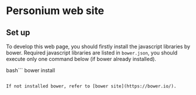 # Personium web site

## Set up

To develop this web page, you should firstly install the javascript libraries by bower.
Required javascript libraries are listed in `bower.json`, you should execute only one command below (if bower already installed).

bash```
bower install
```

If not installed bower, refer to [bower site](https://bower.io/).


